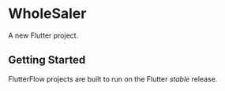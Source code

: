 # WholeSaler

A new Flutter project.

## Getting Started

FlutterFlow projects are built to run on the Flutter _stable_ release.
